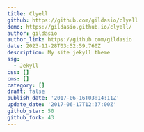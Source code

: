```yaml
---
title: Clyell
github: https://github.com/gildasio/clyell
demo: https://gildasio.github.io/clyell/
author: gildasio
author_link: https://github.com/gildasio
date: 2023-11-28T03:52:59.760Z
description: My site jekyll theme
ssg:
  - Jekyll
css: []
cms: []
category: []
draft: false
publish_date: '2017-06-16T03:14:11Z'
update_date: '2017-06-17T12:37:00Z'
github_star: 50
github_fork: 43
---
```

